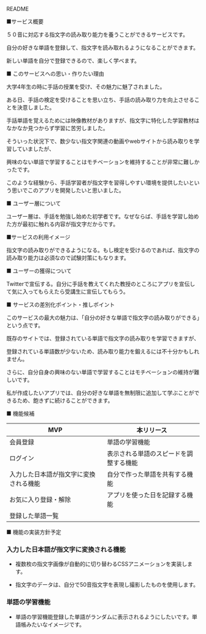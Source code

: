 README

■サービス概要

５０音に対応する指文字の読み取り能力を養うことができるサービスです。

自分の好きな単語を登録して、指文字を読み取れるようになることができます。

新しい単語を自分で登録できるので、楽しく学べます。

■ このサービスへの思い・作りたい理由

大学4年生の時に手話の授業を受け、その魅力に魅了されました。

ある日、手話の検定を受けることを思い立ち、手話の読み取り力を向上させることを決意しました。

手話単語を覚えるためには映像教材がありますが、指文字に特化した学習教材はなかなか見つからず学習に苦労しました。

そういった状況下で、数少ない指文字関連の動画やwebサイトから読み取りを学習していましたが、

興味のない単語で学習することはモチベーションを維持することが非常に難しかったです。

このような経験から、手話学習者が指文字を習得しやすい環境を提供したいという思いでこのアプリを開発したいと思いました。

■ ユーザー層について

ユーザー層は、手話を勉強し始めた初学者です。なぜならば、手話を学習し始めた方が最初に触れる内容が指文字だからです。

■サービスの利用イメージ

指文字の読み取りができるようになる。もし検定を受けるのであれば、指文字の読み取り能力は必須なので試験対策にもなります。

■ ユーザーの獲得について

Twitterで宣伝する。自分に手話を教えてくれた教授のところにアプリを宣伝して気に入ってもらえたら受講生に宣伝してもらう。

■ サービスの差別化ポイント・推しポイント

このサービスの最大の魅力は、「自分の好きな単語で指文字の読み取りができる」という点です。

既存のサイトでは、登録されている単語で指文字の読み取りを学習できますが、

登録されている単語数が少ないため、読み取り能力を鍛えるには不十分かもしれません。

さらに、自分自身の興味のない単語で学習することはモチベーションの維持が難しいです。

私が作成したいアプリでは、自分の好きな単語を無制限に追加して学ぶことができるため、飽きずに続けることができます。

■ 機能候補

| MVP                                    | 本リリース                             | 
| -------------------------------------- | -------------------------------------- | 
| 会員登録                               | 単語の学習機能                         | 
| ログイン                               | 表示される単語のスピードを調整する機能 | 
| 入力した日本語が指文字に変換される機能 | 自分で作った単語を共有する機能         | 
| お気に入り登録・解除                   | アプリを使った日を記録する機能         | 
| 登録した単語一覧                       |                                        | 

■ 機能の実装方針予定

  ### 入力した日本語が指文字に変換される機能

  * 複数枚の指文字画像が自動的に切り替わるCSSアニメーションを実装します。

  * 指文字のデータは、自分で50音指文字を表現し撮影したものを使用します。

  ### 単語の学習機能

  * 単語の学習機能登録した単語がランダムに表示されるようにしたいです。単語帳みたいなイメージです。
